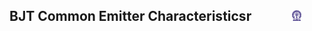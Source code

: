 ## BJT Common Emitter Characteristicsr &nbsp; &nbsp; &nbsp; &nbsp; &nbsp; &nbsp; <img src="images/iitkgp.png" width="3%" />
